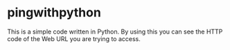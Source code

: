 pingwithpython
==============

This is a simple code written in Python. By using this you can see the HTTP code of the Web URL you are trying to access.
